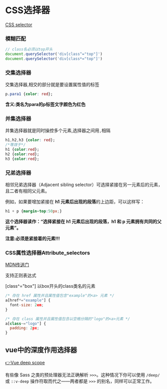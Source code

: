 # CSS选择器

[CSS selector](https://developer.mozilla.org/zh-CN/docs/Web/CSS/CSS_Selectors)



### 模糊匹配

```js
// class名必须以top开头
document.querySelector('div[class^="top"]')
document.querySelector('div[class*="top"]')
```



### 交集选择器

交集选择器,相交的部分就是要设置属性值的标签

```css
p.para1 {color: red};
```

**含义:类名为para的p标签文字颜色为红色**

### 并集选择器

并集选择器就是同时操控多个元素,选择器之间用`,`相隔

```css
h1,h2,h3 {color: red};
/*等效于*/
h1 {color:red};
h2 {color:red};
h3 {color:red};
```

### 兄弟选择器

相邻兄弟选择器（Adjacent sibling selector）可选择紧接在另一元素后的元素，且二者有相同父元素。

例如，如果要增加紧接在 **h1 元素后出现的段落**的上边距，可以这样写：

```css
h1 + p {margin-top:50px;}
```

**这个选择器读作：“选择紧接在 h1 元素后出现的段落，h1 和 p 元素拥有共同的父元素”。**

**注意:必须是紧接着的元素!!!**

### CSS属性选择器Attribute_selectors

[MDN传送门](https://developer.mozilla.org/zh-CN/docs/Web/CSS/Attribute_selectors)

支持正则表达式

[class^="box"] 以box开头的class类名的元素

```js
/* 存在 href 属性并且属性值包含"example"的<a> 元素 */
a[href*="example"] {
  font-size: 2em;
}
```

```js
/* 存在 class 属性并且属性值包含以空格分隔的"logo"的<a>元素 */
a[class~="logo"] {
  padding: 2px;
}
```



## vue中的深度作用选择器

[👉Vue deep scope](https://vue-loader.vuejs.org/zh/guide/scoped-css.html#%E6%B7%B1%E5%BA%A6%E4%BD%9C%E7%94%A8%E9%80%89%E6%8B%A9%E5%99%A8)

有些像 Sass 之类的预处理器无法正确解析 `>>>`。这种情况下你可以使用 `/deep/` 或 `::v-deep` 操作符取而代之——两者都是 `>>>` 的别名，同样可以正常工作。
